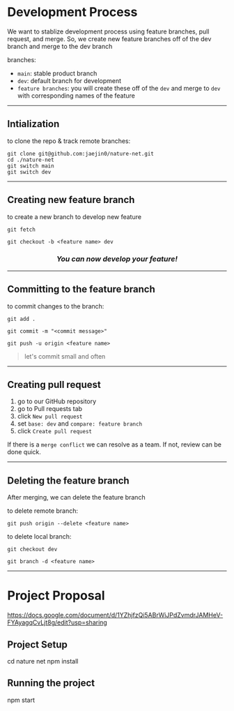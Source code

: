 # Development Process

We want to stablize development process using feature branches, pull request, and merge. So, we create new feature branches off of the dev branch and merge to the dev branch

branches:
* `main`: stable product branch
* `dev`: default branch for development
* `feature branches`: you will create these off of the `dev` and merge to `dev` with corresponding names of the feature

***
## Intialization

to clone the repo & track remote branches:

```
git clone git@github.com:jaejin0/nature-net.git
cd ./nature-net
git switch main
git switch dev
```

***
## Creating new feature branch

to create a new branch to develop new feature
```
git fetch
```
```
git checkout -b <feature name> dev
```

***<h3 align="center">You can now develop your feature!</h3>***

***
## Committing to the feature branch

to commit changes to the branch:
```
git add .
```
```
git commit -m "<commit message>"
```
```
git push -u origin <feature name>
```

> let's commit small and often

***
## Creating pull request

1. go to our GitHub repository
2. go to Pull requests tab
3. click `New pull request`
4. set `base: dev` and `compare: feature branch`
5. click `Create pull request`

If there is a `merge conflict` we can resolve as a team. If not, review can be done quick.

***
## Deleting the feature branch

After merging, we can delete the feature branch

to delete remote branch:
```
git push origin --delete <feature name>
```

to delete local branch:
```
git checkout dev
```
```
git branch -d <feature name>
```

***
# Project Proposal
<https://docs.google.com/document/d/1YZhjfzQi5ABrWiJPdZvmdrJAMHeV-FYAyagqCvLjt8g/edit?usp=sharing>


## Project Setup
cd nature net
npm install

## Running the project
npm start
